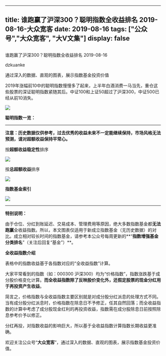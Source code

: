 
---
title:   谁跑赢了沪深300？聪明指数全收益排名 2019-08-16-大众宽客
date: 2019-08-16
tags: ["公众号","大众宽客", "大V文集"]
display: false
---


## 



谁跑赢了沪深300？聪明指数全收益排名 2019-08-16




dzkuanke




通过深入的数据、直观的图表，展示指数基金投资价值




2019年涨幅前10中的聪明指数慢慢多了起来，上半年白酒消费一马当先，重仓这些股票的深证聪明指数紧随其后。中证100和上证50超过了沪深300，中证500已经从前10消失。



<img class="rich_pages" data-ratio="0.5746606334841629" data-s="300,640" src="https://mmbiz.qpic.cn/mmbiz_png/PKw3FQPmhIjzfzsQ8rL9HT1TBd44TaJ6fQntVry2WwhiabrfRxiaWHbXQG19tMAMP12bHEicPuwQzcWC5cOz3jafA/640?wx_fmt=png" data-type="png" data-w="884" style="">





**聪明指数一览：**

****

**注意：历史数据仅供参考，过去优秀的收益未来不一定能继续保持，市场风格无法预测，请对超额收益保持平常心。**



按**超额收益稳定性**排序

<img class="rich_pages" data-ratio="1.6762114537444934" data-s="300,640" src="https://mmbiz.qpic.cn/mmbiz_png/PKw3FQPmhIjzfzsQ8rL9HT1TBd44TaJ65lmqF5t4tOTrbha3q2pzNQhGmQk18diaE2y3kiaJuicZ4SqJUE80ArMEA/640?wx_fmt=png" data-type="png" data-w="908" style="">



按**总超额收益**排序

<img class="rich_pages" data-ratio="1.6806167400881058" data-s="300,640" src="https://mmbiz.qpic.cn/mmbiz_png/PKw3FQPmhIjzfzsQ8rL9HT1TBd44TaJ6GteW7aWN8aQlLRPP4UztI87NgELIPicLqiae9ibPiaECMsYG6fBuI8wZTQ/640?wx_fmt=png" data-type="png" data-w="908" style="">



**指数基金索引**

<img class="rich_pages" data-ratio="1.505800464037123" data-s="300,640" src="https://mmbiz.qpic.cn/mmbiz_png/PKw3FQPmhIiaV0MBD3KrSJ5wbBPgtYjucnacEZxrTak1XahEE7748GXwo12rbUdIkdxsoyludy3kXrXA3Fk4Sng/640?wx_fmt=png" data-type="png" data-w="862" style=""/>

****

**特别说明：**



由于仓位、分红到账延迟、交易成本、管理费用等原因，绝大多数指数基金都**无法跑赢**全收益指数。所以，本文图表仅适用于新成立指数基金（无历史数据）的对比。成立相对较长时间的指数基金，请参考本公众号每周更新的**“****指数增强基金分类排名****”（关注后回复“基金”）**。



**全收益指数介绍**



表格中的指数收益基于各指数对应的“全收益指数”计算。



大家平常看到的指数（如：000300 沪深300）均为“价格指数”，指数涨跌基于成分股价格变化计算。**而全收益指数除了反映股价变化外，还假定股票的现金分红用于再投资产生收益**。



简言之，价格指数与全收益指数主要区别就是对成分股分红派息的处理方式不同。当有成分股分红派息时，价格指数在除息日不予修正，任其自然回落；而全收益指数的计算中考虑了成分股现金红利的再投资收益，指数需在成分股除息日前按照除息参考价予以修正。



分红再投，对指数收益的影响巨大，所以基于全收益指数计算指数长期收益更准确。





欢迎关注公众号“**大众宽客**”，通过深入的数据、直观的图表，展示指数基金投资价值。








